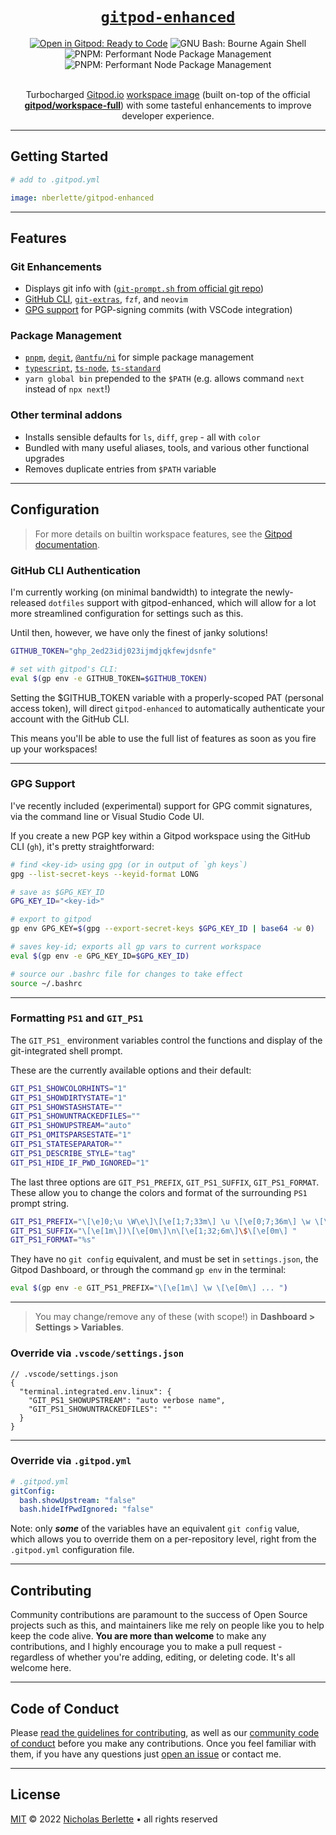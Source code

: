 <h1 align="center"><a href="https://github.com/nberlette/gitpod-enhanced"><code>gitpod-enhanced</code></a></h1>
<div align="center">
  <a href="https://gitpod.io/#https://github.com/nberlette/gitpod-enhanced" target="_blank" title="Open in Gitpod: Ready to Code"><img src="https://img.shields.io/badge/Prebuild-READY%20%E2%86%97-brightgreen.svg?logo=gitpod&style=for-the-badge" alt="Open in Gitpod: Ready to Code" /></a>
  <img src="https://img.shields.io/badge/Bash-gray.svg?logo=gnubash&logoColor=white&style=for-the-badge" alt="GNU Bash: Bourne Again Shell" />
  <img src="https://img.shields.io/badge/PNPM-gray.svg?logo=pnpm&logoColor=white&style=for-the-badge" alt="PNPM: Performant Node Package Management" />
  <img src="https://img.shields.io/badge/TypeScript-gray.svg?logo=typescript&logoColor=white&style=for-the-badge" alt="PNPM: Performant Node Package Management" />
</div><br>
<div align="center">

Turbocharged [Gitpod.io](https://gitpod.io) [workspace image](https://hub.docker.com/r/nberlette/gitpod-enhanced) (built on-top of the official [**gitpod/workspace-full**](https://hub.docker.com/r/gitpod/workspace-full)) with some tasteful enhancements to improve developer experience.

</div>


---  

## Getting Started

```yaml
# add to .gitpod.yml

image: nberlette/gitpod-enhanced
```


---

## Features

### Git Enhancements

- Displays git info with ([`git-prompt.sh` from official git repo](https://git.io/git-ps1))
- [GitHub CLI](https://cli.github.com), [`git-extras`](https://github.com/tj/git-extras), `fzf`, and `neovim`
- [GPG support](#gpg-support) for PGP-signing commits (with VSCode integration)

### Package Management

- [`pnpm`](https://npm.im/pnpm), [`degit`](https://npm.im/degit), [`@antfu/ni`](https://npm.im/@antfu/ni) for simple package management
- [`typescript`](https://typescriptlang.org), [`ts-node`](https://npm.im/ts-node), [`ts-standard`](https://npm.im/ts-standard)
- `yarn global bin` prepended to the `$PATH` (e.g. allows command `next` instead of `npx next`!)

### Other terminal addons

- Installs sensible defaults for `ls`, `diff`, `grep` - all with `color`
- Bundled with many useful aliases, tools, and various other functional upgrades
- Removes duplicate entries from `$PATH` variable

---  

## Configuration

> For more details on builtin workspace features, see the [Gitpod documentation](https://gitpod.io/docs/configuration.html).  


### GitHub CLI Authentication

I'm currently working (on minimal bandwidth) to integrate the newly-released `dotfiles` support with gitpod-enhanced, which will allow for a lot more streamlined configuration for settings such as this.

Until then, however, we have only the finest of janky solutions!

```bash
GITHUB_TOKEN="ghp_2ed23idj023ijmdjqkfewjdsnfe"

# set with gitpod's CLI:
eval $(gp env -e GITHUB_TOKEN=$GITHUB_TOKEN)
```

Setting the $GITHUB_TOKEN variable with a properly-scoped PAT (personal access token), will direct `gitpod-enhanced` to automatically authenticate your account with the GitHub CLI.  

This means you'll be able to use the full list of features as soon as you fire up your workspaces!  

---  

### GPG Support

I've recently included (experimental) support for GPG commit signatures, via the command line or Visual Studio Code UI.

If you create a new PGP key within a Gitpod workspace using the GitHub CLI (`gh`), it's pretty straightforward:

```bash
# find <key-id> using gpg (or in output of `gh keys`)
gpg --list-secret-keys --keyid-format LONG

# save as $GPG_KEY_ID
GPG_KEY_ID="<key-id>"

# export to gitpod
gp env GPG_KEY=$(gpg --export-secret-keys $GPG_KEY_ID | base64 -w 0)

# saves key-id; exports all gp vars to current workspace
eval $(gp env -e GPG_KEY_ID=$GPG_KEY_ID)

# source our .bashrc file for changes to take effect
source ~/.bashrc
```

---

### Formatting `PS1` and `GIT_PS1`

The `GIT_PS1_` environment variables control the functions and display of the git-integrated shell prompt.

These are the currently available options and their default:

```bash
GIT_PS1_SHOWCOLORHINTS="1"
GIT_PS1_SHOWDIRTYSTATE="1"
GIT_PS1_SHOWSTASHSTATE=""
GIT_PS1_SHOWUNTRACKEDFILES=""
GIT_PS1_SHOWUPSTREAM="auto"
GIT_PS1_OMITSPARSESTATE="1"
GIT_PS1_STATESEPARATOR=""
GIT_PS1_DESCRIBE_STYLE="tag"
GIT_PS1_HIDE_IF_PWD_IGNORED="1"
```

The last three options are `GIT_PS1_PREFIX`, `GIT_PS1_SUFFIX`, `GIT_PS1_FORMAT`. 
These allow you to change the colors and format of the surrounding `PS1` prompt string. 

```bash
GIT_PS1_PREFIX="\[\e]0;\u \W\e\]\[\e[1;7;33m\] \u \[\e[0;7;36m\] \w \[\e[0;1m\] git:("
GIT_PS1_SUFFIX="\[\e[1m\])\[\e[0m\]\n\[\e[1;32;6m\]\$\[\e[0m\] "
GIT_PS1_FORMAT="%s"
```

They have no `git config` equivalent, and must be set in `settings.json`, the Gitpod Dashboard, or through the command `gp env` in the terminal:

```bash
eval $(gp env -e GIT_PS1_PREFIX="\[\e[1m\] \w \[\e[0m\] ... ")
```

---

> You may change/remove any of these (with scope!) in **Dashboard > Settings > Variables**.

### Override via `.vscode/settings.json`

```jsonc
// .vscode/settings.json
{
  "terminal.integrated.env.linux": {
    "GIT_PS1_SHOWUPSTREAM": "auto verbose name",
    "GIT_PS1_SHOWUNTRACKEDFILES": ""
  }
}
```

---  

### Override via `.gitpod.yml`

```yaml
# .gitpod.yml
gitConfig:
  bash.showUpstream: "false"
  bash.hideIfPwdIgnored: "false"
```

Note: only ***some*** of the variables have an equivalent `git config` value, which allows you to override them on a per-repository level, right from the `.gitpod.yml` configuration file.

---


## Contributing

Community contributions are paramount to the success of Open Source projects such as this, and maintainers like me rely on people like you to help keep the code alive. **You are more than welcome** to make any contributions, and I highly encourage you to make a pull request - regardless of whether you're adding, editing, or deleting code. It's all welcome here.

---  

## Code of Conduct

Please [read the guidelines for contributing](./.github/CONTRIBUTING.md), as well as our [community code of conduct](./.github/CODE_OF_CONDUCT.md) before you make any contributions. Once you feel familiar with them, if you have any questions just [open an issue](./issues) or contact me.

---

## License

[MIT](https://mit-license.org) © 2022 [Nicholas Berlette](https://github.com/nberlette) • all rights reserved
